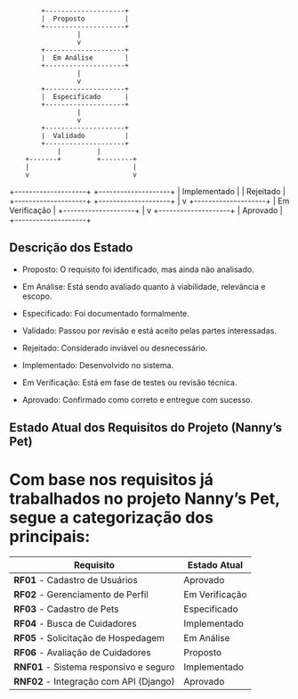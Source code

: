             +--------------------+
            |  Proposto          |
            +--------------------+
                     |
                     v
            +--------------------+
            |  Em Análise        |
            +--------------------+
                     |
                     v
            +--------------------+
            |  Especificado      |
            +--------------------+
                     |
                     v
            +--------------------+
            |  Validado          |
            +--------------------+
                |         |
        +-------+         +--------+
        |                          |
        v                          v
+--------------------+      +--------------------+
|  Implementado       |     |  Rejeitado         |
+--------------------+      +--------------------+
        |
        v
+--------------------+
|  Em Verificação     |
+--------------------+
        |
        v
+--------------------+
|  Aprovado           |
+--------------------+

## Descrição dos Estado


* Proposto: O requisito foi identificado, mas ainda não analisado.

* Em Análise: Está sendo avaliado quanto à viabilidade, relevância e escopo.

* Especificado: Foi documentado formalmente.

* Validado: Passou por revisão e está aceito pelas partes interessadas.

* Rejeitado: Considerado inviável ou desnecessário.

* Implementado: Desenvolvido no sistema.

* Em Verificação: Está em fase de testes ou revisão técnica.

* Aprovado: Confirmado como correto e entregue com sucesso.

## Estado Atual dos Requisitos do Projeto (Nanny’s Pet)
# Com base nos requisitos já trabalhados no projeto Nanny’s Pet, segue a categorização dos principais:

| Requisito                               | Estado Atual   |
| ----------------------------------------| -------------- |
| **RF01** - Cadastro de Usuários         | Aprovado       |
| **RF02** - Gerenciamento de Perfil      | Em Verificação |
| **RF03** - Cadastro de Pets             | Especificado   |
| **RF04** - Busca de Cuidadores          | Implementado   |
| **RF05** - Solicitação de Hospedagem    | Em Análise     |
| **RF06** - Avaliação de Cuidadores      | Proposto       |
| **RNF01** - Sistema responsivo e seguro | Implementado   |
| **RNF02** - Integração com API (Django) | Aprovado       |

